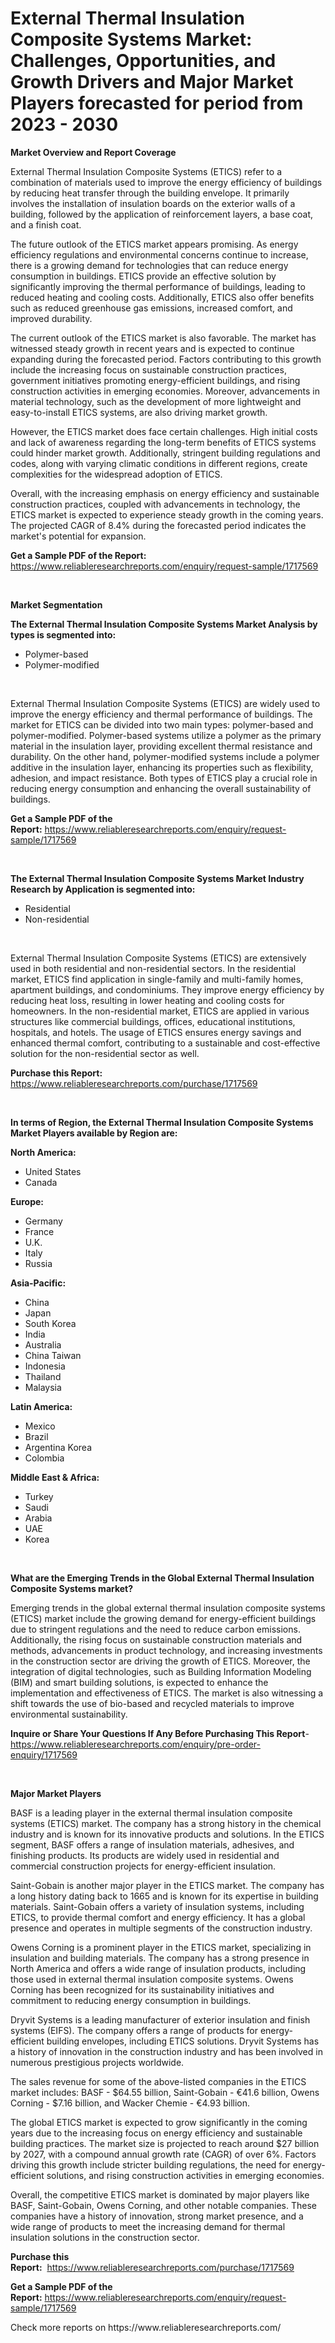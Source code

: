 <p><h1>External Thermal Insulation Composite Systems Market: Challenges, Opportunities, and Growth Drivers and Major Market Players forecasted for period from 2023 - 2030</h1></p><p><strong>Market Overview and Report Coverage</strong></p>
<p><p>External Thermal Insulation Composite Systems (ETICS) refer to a combination of materials used to improve the energy efficiency of buildings by reducing heat transfer through the building envelope. It primarily involves the installation of insulation boards on the exterior walls of a building, followed by the application of reinforcement layers, a base coat, and a finish coat.</p><p>The future outlook of the ETICS market appears promising. As energy efficiency regulations and environmental concerns continue to increase, there is a growing demand for technologies that can reduce energy consumption in buildings. ETICS provide an effective solution by significantly improving the thermal performance of buildings, leading to reduced heating and cooling costs. Additionally, ETICS also offer benefits such as reduced greenhouse gas emissions, increased comfort, and improved durability.</p><p>The current outlook of the ETICS market is also favorable. The market has witnessed steady growth in recent years and is expected to continue expanding during the forecasted period. Factors contributing to this growth include the increasing focus on sustainable construction practices, government initiatives promoting energy-efficient buildings, and rising construction activities in emerging economies. Moreover, advancements in material technology, such as the development of more lightweight and easy-to-install ETICS systems, are also driving market growth.</p><p>However, the ETICS market does face certain challenges. High initial costs and lack of awareness regarding the long-term benefits of ETICS systems could hinder market growth. Additionally, stringent building regulations and codes, along with varying climatic conditions in different regions, create complexities for the widespread adoption of ETICS.</p><p>Overall, with the increasing emphasis on energy efficiency and sustainable construction practices, coupled with advancements in technology, the ETICS market is expected to experience steady growth in the coming years. The projected CAGR of 8.4% during the forecasted period indicates the market's potential for expansion.</p></p>
<p><strong>Get a Sample PDF of the Report:</strong> <a href="https://www.reliableresearchreports.com/enquiry/request-sample/1717569">https://www.reliableresearchreports.com/enquiry/request-sample/1717569</a></p>
<p>&nbsp;</p>
<p><strong>Market Segmentation</strong></p>
<p><strong>The External Thermal Insulation Composite Systems Market Analysis by types is segmented into:</strong></p>
<p><ul><li>Polymer-based</li><li>Polymer-modified</li></ul></p>
<p>&nbsp;</p>
<p><p>External Thermal Insulation Composite Systems (ETICS) are widely used to improve the energy efficiency and thermal performance of buildings. The market for ETICS can be divided into two main types: polymer-based and polymer-modified. Polymer-based systems utilize a polymer as the primary material in the insulation layer, providing excellent thermal resistance and durability. On the other hand, polymer-modified systems include a polymer additive in the insulation layer, enhancing its properties such as flexibility, adhesion, and impact resistance. Both types of ETICS play a crucial role in reducing energy consumption and enhancing the overall sustainability of buildings.</p></p>
<p><strong>Get a Sample PDF of the Report:</strong>&nbsp;<a href="https://www.reliableresearchreports.com/enquiry/request-sample/1717569">https://www.reliableresearchreports.com/enquiry/request-sample/1717569</a></p>
<p>&nbsp;</p>
<p><strong>The External Thermal Insulation Composite Systems Market Industry Research by Application is segmented into:</strong></p>
<p><ul><li>Residential</li><li>Non-residential</li></ul></p>
<p>&nbsp;</p>
<p><p>External Thermal Insulation Composite Systems (ETICS) are extensively used in both residential and non-residential sectors. In the residential market, ETICS find application in single-family and multi-family homes, apartment buildings, and condominiums. They improve energy efficiency by reducing heat loss, resulting in lower heating and cooling costs for homeowners. In the non-residential market, ETICS are applied in various structures like commercial buildings, offices, educational institutions, hospitals, and hotels. The usage of ETICS ensures energy savings and enhanced thermal comfort, contributing to a sustainable and cost-effective solution for the non-residential sector as well.</p></p>
<p><strong>Purchase this Report:</strong>&nbsp; <a href="https://www.reliableresearchreports.com/purchase/1717569">https://www.reliableresearchreports.com/purchase/1717569</a></p>
<p>&nbsp;</p>
<p><strong>In terms of Region, the External Thermal Insulation Composite Systems Market Players available by Region are:</strong></p>
<p>
    <p> <strong> North America: </strong>
        <ul>
            <li>United States</li>
            <li>Canada</li>
        </ul>
        </p> 
    <p> <strong> Europe: </strong>
        <ul>
            <li>Germany</li>
            <li>France</li>
            <li>U.K.</li>
            <li>Italy</li>
            <li>Russia</li>
        </ul>
        </p> 
    <p> <strong> Asia-Pacific: </strong>
        <ul>
            <li>China</li>
            <li>Japan</li>
            <li>South Korea</li>
            <li>India</li>
            <li>Australia</li>
            <li>China Taiwan</li>
            <li>Indonesia</li>
            <li>Thailand</li>
            <li>Malaysia</li>
        </ul>
        </p> 
    <p> <strong> Latin America: </strong>
        <ul>
            <li>Mexico</li>
            <li>Brazil</li>
            <li>Argentina Korea</li>
            <li>Colombia</li>
        </ul>
        </p> 
    <p> <strong> Middle East & Africa: </strong>
        <ul>
            <li>Turkey</li>
            <li>Saudi</li>
            <li>Arabia</li>
            <li>UAE</li>
            <li>Korea</li>
        </ul>
    </p>
    </p>
<p>&nbsp;</p>
<p><strong>What are the Emerging Trends in the Global External Thermal Insulation Composite Systems market?</strong></p>
<p><p>Emerging trends in the global external thermal insulation composite systems (ETICS) market include the growing demand for energy-efficient buildings due to stringent regulations and the need to reduce carbon emissions. Additionally, the rising focus on sustainable construction materials and methods, advancements in product technology, and increasing investments in the construction sector are driving the growth of ETICS. Moreover, the integration of digital technologies, such as Building Information Modeling (BIM) and smart building solutions, is expected to enhance the implementation and effectiveness of ETICS. The market is also witnessing a shift towards the use of bio-based and recycled materials to improve environmental sustainability.</p></p>
<p><strong>Inquire or Share Your Questions If Any Before Purchasing This Report</strong>- <a href="https://www.reliableresearchreports.com/enquiry/pre-order-enquiry/1717569">https://www.reliableresearchreports.com/enquiry/pre-order-enquiry/1717569</a></p>
<p>&nbsp;</p>
<p><strong>Major Market Players</strong></p>
<p><p>BASF is a leading player in the external thermal insulation composite systems (ETICS) market. The company has a strong history in the chemical industry and is known for its innovative products and solutions. In the ETICS segment, BASF offers a range of insulation materials, adhesives, and finishing products. Its products are widely used in residential and commercial construction projects for energy-efficient insulation.</p><p>Saint-Gobain is another major player in the ETICS market. The company has a long history dating back to 1665 and is known for its expertise in building materials. Saint-Gobain offers a variety of insulation systems, including ETICS, to provide thermal comfort and energy efficiency. It has a global presence and operates in multiple segments of the construction industry.</p><p>Owens Corning is a prominent player in the ETICS market, specializing in insulation and building materials. The company has a strong presence in North America and offers a wide range of insulation products, including those used in external thermal insulation composite systems. Owens Corning has been recognized for its sustainability initiatives and commitment to reducing energy consumption in buildings.</p><p>Dryvit Systems is a leading manufacturer of exterior insulation and finish systems (EIFS). The company offers a range of products for energy-efficient building envelopes, including ETICS solutions. Dryvit Systems has a history of innovation in the construction industry and has been involved in numerous prestigious projects worldwide.</p><p>The sales revenue for some of the above-listed companies in the ETICS market includes: BASF - $64.55 billion, Saint-Gobain - €41.6 billion, Owens Corning - $7.16 billion, and Wacker Chemie - €4.93 billion.</p><p>The global ETICS market is expected to grow significantly in the coming years due to the increasing focus on energy efficiency and sustainable building practices. The market size is projected to reach around $27 billion by 2027, with a compound annual growth rate (CAGR) of over 6%. Factors driving this growth include stricter building regulations, the need for energy-efficient solutions, and rising construction activities in emerging economies.</p><p>Overall, the competitive ETICS market is dominated by major players like BASF, Saint-Gobain, Owens Corning, and other notable companies. These companies have a history of innovation, strong market presence, and a wide range of products to meet the increasing demand for thermal insulation solutions in the construction sector.</p></p>
<p><strong>Purchase this Report:</strong>&nbsp;&nbsp;<a href="https://www.reliableresearchreports.com/purchase/1717569">https://www.reliableresearchreports.com/purchase/1717569</a></p>
<p></p>
<p><strong>Get a Sample PDF of the Report:</strong>&nbsp;<a href="https://www.reliableresearchreports.com/enquiry/request-sample/1717569">https://www.reliableresearchreports.com/enquiry/request-sample/1717569</a></p>
<p>Check more reports on https://www.reliableresearchreports.com/</p>